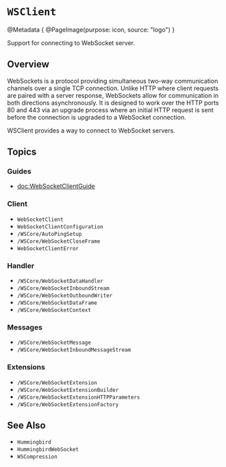 # ``WSClient``

@Metadata {
    @PageImage(purpose: icon, source: "logo")
}

Support for connecting to WebSocket server. 

## Overview

WebSockets is a protocol providing simultaneous two-way communication channels over a single TCP connection. Unlike HTTP where client requests are paired with a server response, WebSockets allow for communication in both directions asynchronously. It is designed to work over the HTTP ports 80 and 443 via an upgrade process where an initial HTTP request is sent before the connection is upgraded to a WebSocket connection.

WSClient provides a way to connect to WebSocket servers.

## Topics

### Guides

- <doc:WebSocketClientGuide>

### Client

- ``WebSocketClient``
- ``WebSocketClientConfiguration``
- ``/WSCore/AutoPingSetup``
- ``/WSCore/WebSocketCloseFrame``
- ``WebSocketClientError``

### Handler

- ``/WSCore/WebSocketDataHandler``
- ``/WSCore/WebSocketInboundStream``
- ``/WSCore/WebSocketOutboundWriter``
- ``/WSCore/WebSocketDataFrame``
- ``/WSCore/WebSocketContext``

### Messages

- ``/WSCore/WebSocketMessage``
- ``/WSCore/WebSocketInboundMessageStream``

### Extensions

- ``/WSCore/WebSocketExtension``
- ``/WSCore/WebSocketExtensionBuilder``
- ``/WSCore/WebSocketExtensionHTTPParameters``
- ``/WSCore/WebSocketExtensionFactory``

## See Also

- ``Hummingbird``
- ``HummingbirdWebSocket``
- ``WSCompression``

